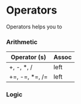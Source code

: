 # Operators

Operators helps you to 

### Arithmetic

| Operator (s)   | Assoc | 
| -------------- | ----- | 
| +, -, *, /     | left  | 
| +=, -=, *=, /= | left  |                                            

### Logic
